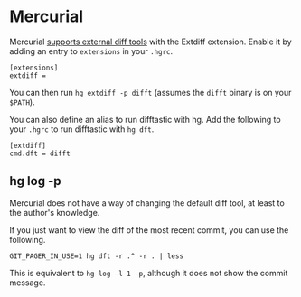 # Mercurial

Mercurial [supports external diff
tools](https://www.mercurial-scm.org/wiki/ExtdiffExtension) with the
Extdiff extension. Enable it by adding an entry to `extensions` in
your `.hgrc`.

```
[extensions]
extdiff =
```

You can then run `hg extdiff -p difft` (assumes the `difft` binary is
on your `$PATH`).

You can also define an alias to run difftastic with hg. Add the
following to your `.hgrc` to run difftastic with `hg dft`.

```
[extdiff]
cmd.dft = difft
```

## hg log -p

Mercurial does not have a way of changing the default diff tool, at
least to the author's knowledge.

If you just want to view the diff of the most recent commit, you can
use the following.

```
GIT_PAGER_IN_USE=1 hg dft -r .^ -r . | less
```

This is equivalent to `hg log -l 1 -p`, although it does not show the
commit message.
